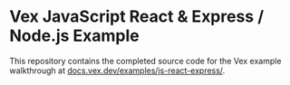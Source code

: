 # Vex JavaScript React & Express / Node.js Example

This repository contains the completed source code for the Vex example
walkthrough at [docs.vex.dev/examples/js-react-express/](https://docs.vex.dev/#examples/js-react-express/).
